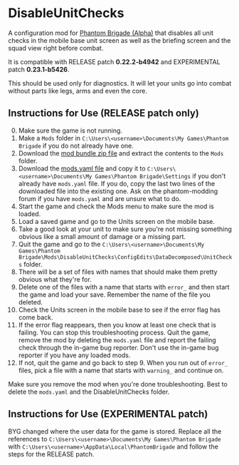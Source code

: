 # DisableUnitChecks

A configuration mod for [Phantom Brigade (Alpha)](https://braceyourselfgames.com/phantom-brigade/) that disables all unit checks in the mobile base unit screen as well as the briefing screen and the squad view right before combat.

It is compatible with RELEASE patch **0.22.2-b4942** and EXPERIMENTAL patch **0.23.1-b5426**.

This should be used only for diagnostics. It will let your units go into combat without parts like legs, arms and even the core.

## Instructions for Use (RELEASE patch only)

0. Make sure the game is not running.
1. Make a `Mods` folder in `C:\Users\<username>\Documents\My Games\Phantom Brigade` if you do not already have one.
2. Download the [mod bundle zip file](https://github.com/echkode/PhantomBrigadeMod_DisableUnitChecks/releases/download/r1/DisableUnitChecksMod.zip) and extract the contents to the `Mods` folder.
3. Download the [mods.yaml file](https://github.com/echkode/PhantomBrigadeMod_DisableUnitChecks/releases/download/r1/mods.yaml) and copy it to `C:\Users\<username>\Documents\My Games\Phantom Brigade\Settings` if you don't already have `mods.yaml` file. If you do, copy the last two lines of the downloaded file into the existing one. Ask on the phantom-modding forum if you have `mods.yaml` and are unsure what to do.
4. Start the game and check the Mods menu to make sure the mod is loaded.
5. Load a saved game and go to the Units screen on the mobile base.
6. Take a good look at your unit to make sure you're not missing something obvious like a small amount of damage or a missing part.
7. Quit the game and go to the `C:\Users\<username>\Documents\My Games\Phantom Brigade\Mods\DisableUnitChecks\ConfigEdits\DataDecomposed\UnitChecks` folder.
8. There will be a set of files with names that should make them pretty obvious what they're for.
9. Delete one of the files with a name that starts with `error_` and then start the game and load your save. Remember the name of the file you deleted.
10. Check the Units screen in the mobile base to see if the error flag has come back.
11. If the error flag reappears, then you know at least one check that is failing. You can stop this troubleshooting process. Quit the game, remove the mod by deleting the `mods.yaml` file and report the failing check through the in-game bug reporter. Don't use the in-game bug reporter if you have any loaded mods.
12. If not, quit the game and go back to step 9. When you run out of `error_` files, pick a file with a name that starts with `warning_` and continue on.

Make sure you remove the mod when you're done troubleshooting. Best to delete the `mods.yaml` and the DisableUnitChecks folder.

## Instructions for Use (EXPERIMENTAL patch)

BYG changed where the user data for the game is stored. Replace all the references to `C:\Users\<username>\Documents\My Games\Phantom Brigade` with `C:\Users\<username>\AppData\Local\PhantomBrigade` and follow the steps for the RELEASE patch.
